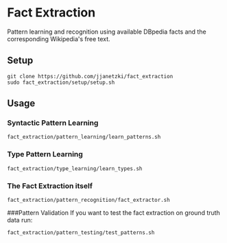 # Fact Extraction
Pattern learning and recognition using available DBpedia facts and the corresponding Wikipedia's free text.

## Setup
```shell
git clone https://github.com/jjanetzki/fact_extraction
sudo fact_extraction/setup/setup.sh
```

## Usage
### Syntactic Pattern Learning
```shell
fact_extraction/pattern_learning/learn_patterns.sh
```

### Type Pattern Learning
```shell
fact_extraction/type_learning/learn_types.sh
```

### The Fact Extraction itself
```shell
fact_extraction/pattern_recognition/fact_extractor.sh
```

###Pattern Validation
If you want to test the fact extraction on ground truth data run:
```shell
fact_extraction/pattern_testing/test_patterns.sh
```
